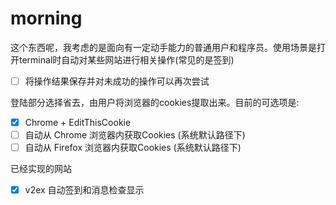 # morning 
这个东西呢，我考虑的是面向有一定动手能力的普通用户和程序员。使用场景是打开terminal时自动对某些网站进行相关操作(常见的是签到)

* [ ] 将操作结果保存并对未成功的操作可以再次尝试

登陆部分选择省去，由用户将浏览器的cookies提取出来。目前的可选项是:

* [x] Chrome + EditThisCookie
* [ ] 自动从 Chrome 浏览器内获取Cookies (系统默认路径下)
* [ ] 自动从 Firefox 浏览器内获取Cookies (系统默认路径下)

已经实现的网站

* [x] v2ex 自动签到和消息检查显示

